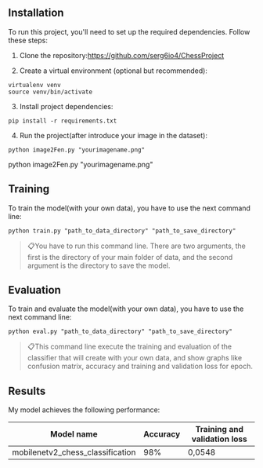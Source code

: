 ## Installation

To run this project, you'll need to set up the required dependencies. Follow these steps:

1. Clone the repository:https://github.com/serg6io4/ChessProject

2. Create a virtual environment (optional but recommended):

```env
virtualenv venv
source venv/bin/activate
```

3. Install project dependencies:

```setup
pip install -r requirements.txt
```

4. Run the project(after introduce your image in the dataset):
```setup
python image2Fen.py "yourimagename.png"
```
python image2Fen.py "yourimagename.png"

## Training

To train the model(with your own data), you have to use the next command line:

```train
python train.py "path_to_data_directory" "path_to_save_directory"
```
>📋You have to run this command line. There are two arguments, the first is the directory of your main folder of data, and the second argument is the directory to save the model.

## Evaluation

To train and evaluate the model(with your own data), you have to use the next command line:

```eval
python eval.py "path_to_data_directory" "path_to_save_directory"
```
>📋This command line execute the training and evaluation of the classifier that will create with your own data, and show graphs like confusion matrix, accuracy and training and validation loss for epoch.

## Results 

My model achieves the following performance:

| Model name                         | Accuracy        | Training and validation loss |
|------------------------------------|-----------------|------------------------------|
| mobilenetv2_chess_classification   |     98%         |   0,0548    |   0,0302       |